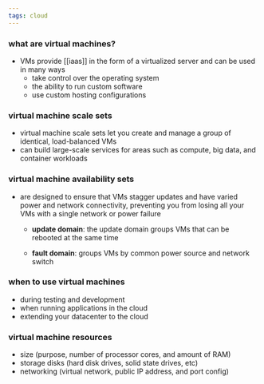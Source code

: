 ```yaml
---
tags: cloud
---
```



### what are virtual machines?
- VMs provide [[iaas]] in the form of a virtualized server and can be used in many ways
	- take control over the operating system
	- the ability to run custom software
	- use custom hosting configurations

### virtual machine scale sets
- virtual machine scale sets let you create and manage a group of identical, load-balanced VMs
- can build large-scale services for areas such as compute, big data, and container workloads

### virtual machine availability sets 
- are designed to ensure that VMs stagger updates and have varied power and network connectivity, preventing you from losing all your VMs with a single network or power failure

	- **update domain**: the update domain groups VMs that can be rebooted at the same time

	- **fault domain**: groups VMs by common power source and network switch

### when to use virtual machines
- during testing and development
- when running applications in the cloud
- extending your datacenter to the cloud

### virtual machine resources
- size (purpose, number of processor cores, and amount of RAM)
- storage disks (hard disk drives, solid state drives, etc)
- networking (virtual network, public IP address, and port config)